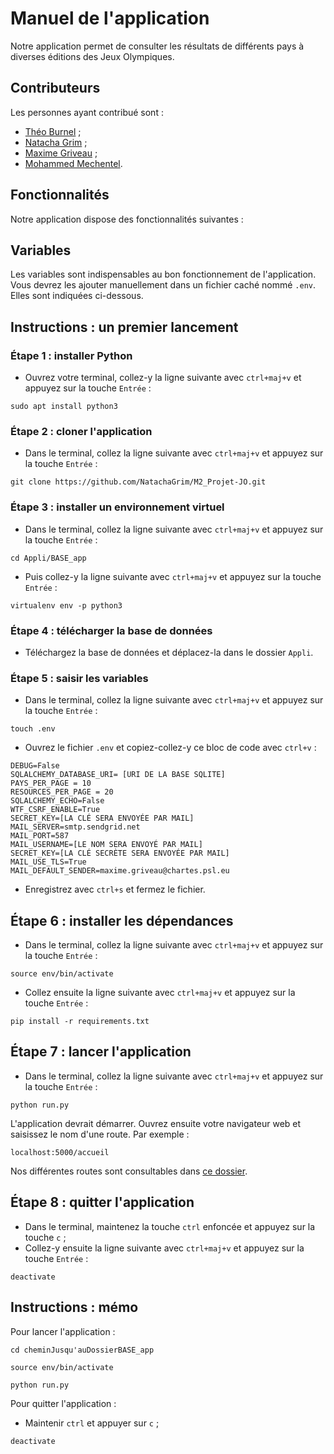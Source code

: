 # Manuel de l'application
Notre application permet de consulter les résultats de différents pays à diverses éditions des Jeux Olympiques.

## Contributeurs
Les personnes ayant contribué sont :
- [Théo Burnel](https://github.com/TheoBurnel) ;
- [Natacha Grim](https://github.com/NatachaGrim) ;
- [Maxime Griveau](https://github.com/Maxime-Griveau) ;
- [Mohammed Mechentel]().

## Fonctionnalités
Notre application dispose des fonctionnalités suivantes :

## Variables
Les variables sont indispensables au bon fonctionnement de l'application. Vous devrez les ajouter manuellement dans un fichier caché nommé ```.env```. Elles sont indiquées ci-dessous.

## Instructions : un premier lancement

### Étape 1 : installer Python
- Ouvrez votre terminal, collez-y la ligne suivante avec ```ctrl+maj+v``` et appuyez sur la touche ```Entrée``` :

```shell
sudo apt install python3
```

### Étape 2 : cloner l'application
- Dans le terminal, collez la ligne suivante avec ```ctrl+maj+v``` et appuyez sur la touche ```Entrée``` :

```shell
git clone https://github.com/NatachaGrim/M2_Projet-JO.git
```

### Étape 3 : installer un environnement virtuel
- Dans le terminal, collez la ligne suivante avec ```ctrl+maj+v``` et appuyez sur la touche ```Entrée``` :

```shell
cd Appli/BASE_app
```

- Puis collez-y la ligne suivante avec ```ctrl+maj+v``` et appuyez sur la touche ```Entrée``` :

```shell
virtualenv env -p python3
```

### Étape 4 : télécharger la base de données
- Téléchargez la base de données et déplacez-la dans le dossier ```Appli```.

### Étape 5 : saisir les variables
- Dans le terminal, collez la ligne suivante avec ```ctrl+maj+v``` et appuyez sur la touche ```Entrée``` :

```shell
touch .env
```

- Ouvrez le fichier ```.env``` et copiez-collez-y ce bloc de code avec ```ctrl+v``` :

```shell
DEBUG=False
SQLALCHEMY_DATABASE_URI= [URI DE LA BASE SQLITE]
PAYS_PER_PAGE = 10 
RESOURCES_PER_PAGE = 20
SQLALCHEMY_ECHO=False
WTF_CSRF_ENABLE=True
SECRET_KEY=[LA CLÉ SERA ENVOYÉE PAR MAIL]
MAIL_SERVER=smtp.sendgrid.net
MAIL_PORT=587	
MAIL_USERNAME=[LE NOM SERA ENVOYÉ PAR MAIL]
SECRET_KEY=[LA CLÉ SECRÈTE SERA ENVOYÉE PAR MAIL]
MAIL_USE_TLS=True
MAIL_DEFAULT_SENDER=maxime.griveau@chartes.psl.eu
```

- Enregistrez avec ```ctrl+s``` et fermez le fichier.

## Étape 6 : installer les dépendances
- Dans le terminal, collez la ligne suivante avec ```ctrl+maj+v``` et appuyez sur la touche ```Entrée``` :

```shell
source env/bin/activate
```

- Collez ensuite la ligne suivante avec ```ctrl+maj+v``` et appuyez sur la touche ```Entrée``` :

```shell
pip install -r requirements.txt
```

## Étape 7 : lancer l'application

- Dans le terminal, collez la ligne suivante avec ```ctrl+maj+v``` et appuyez sur la touche ```Entrée``` :

```shell
python run.py
```

L'application devrait démarrer. Ouvrez ensuite votre navigateur web et saisissez le nom d'une route. Par exemple :

```shell
localhost:5000/accueil
```

Nos différentes routes sont consultables dans [ce dossier](BASE_app/app/routes).

## Étape 8 : quitter l'application
- Dans le terminal, maintenez la touche ```ctrl``` enfoncée et appuyez sur la touche ```c``` ;
- Collez-y ensuite la ligne suivante avec ```ctrl+maj+v``` et appuyez sur la touche ```Entrée``` :

```shell
deactivate
```

## Instructions : mémo

Pour lancer l'application :
```shell
cd cheminJusqu'auDossierBASE_app
```

```shell
source env/bin/activate
```

```shell
python run.py
```

Pour quitter l'application :
- Maintenir ```ctrl``` et appuyer sur ```c``` ;

```shell
deactivate
```
